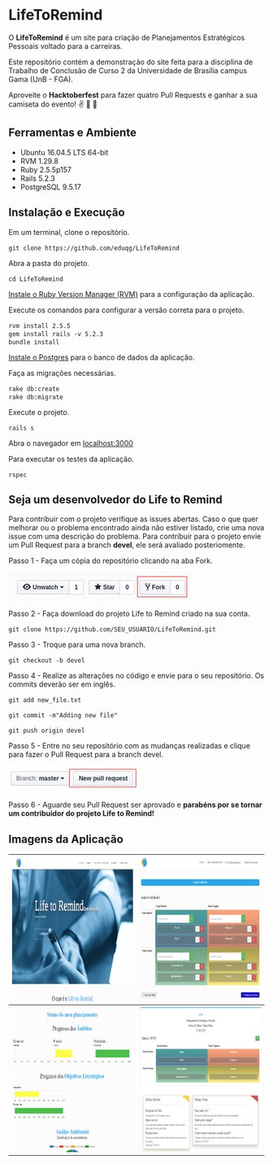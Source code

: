 # LifeToRemind

O **LifeToRemind** é um site para criação de Planejamentos Estratégicos Pessoais voltado para a carreiras.

Este repositório contém a demonstração do site feita para a disciplina de Trabalho de Conclusão de Curso 2 da Universidade de Brasília campus Gama (UnB - FGA).

Aproveite o **Hacktoberfest** para fazer quatro Pull Requests e ganhar a sua camiseta do evento! :v: :tada: :raised_hands:

## Ferramentas e Ambiente

* Ubuntu 16.04.5 LTS 64-bit
* RVM 1.29.8
* Ruby 2.5.5p157
* Rails 5.2.3
* PostgreSQL 9.5.17

## Instalação e Execução

Em um terminal, clone o repositório.

```console
git clone https://github.com/eduqg/LifeToRemind
```

Abra a pasta do projeto.
```console
cd LifeToRemind
```

[Instale o Ruby Version Manager (RVM)](https://github.com/rvm/ubuntu_rvm) para a configuração da aplicação.

Execute os comandos para configurar a versão correta para o projeto.

```console
rvm install 2.5.5
gem install rails -v 5.2.3
bundle install
```

[Instale o Postgres](https://www.digitalocean.com/community/tutorials/how-to-setup-ruby-on-rails-with-postgres) para o banco de dados da aplicação.

Faça as migrações necessárias.

```console
rake db:create
rake db:migrate
```

Execute o projeto.

```console
rails s
```

Abra o navegador em [localhost:3000](http://localhost:3000)

Para executar os testes da aplicação.
```console
rspec
```

## Seja um desenvolvedor do Life to Remind

Para contribuir com o projeto verifique as issues abertas. Caso o que quer melhorar ou o problema encontrado ainda não estiver listado, crie uma nova issue com uma descrição do problema. Para contribuir para o projeto envie um Pull Request para a branch **devel**, ele será avaliado posteriomente.

Passo 1 - Faça um cópia do repositório clicando na aba Fork.

<img src="./app/assets/images/readme/fork.png" alt="fork"/>

Passo 2 - Faça download do projeto Life to Remind criado na sua conta.
```console
git clone https://github.com/SEU_USUARIO/LifeToRemind.git
```

Passo 3 - Troque para uma nova branch.
```console
git checkout -b devel
```

Passo 4 - Realize as alterações no código e envie para o seu repositório. Os commits deverão ser em inglês.

```console
git add new_file.txt
```
```console
git commit -m"Adding new file"
```
```console
git push origin devel
```

Passo 5 - Entre no seu repositório com as mudanças realizadas e clique para fazer o Pull Request para a branch devel.

<img src="./app/assets/images/readme/pull.png" alt="pull"/>

Passo 6 - Aguarde seu Pull Request ser aprovado e **parabéns por se tornar um contribuidor do projeto Life to Remind!**

## Imagens da Aplicação

<table>
  <tr class="row">
    <th class="column"">
      <img src="./app/assets/images/home.png" alt="mainpage" style="width:420px;height:285px;"/>
    </th>
    <th class="column">
      <img src="./app/assets/images/analiseambientalltr.png" alt="swot" style="width:420px;height:285px;"/>
    </th>
  </tr>

  <tr class="row">
    <th class="column">
      <img src="./app/assets/images/statusltr.png" alt="status" style="width:420px;height:285px;"/>
    </th>
    <th class="column">
      <img src="./app/assets/images/meuplanejamentoltr.png" alt="plan" style="width:420px;height:285px;"/>
    </th>
  </tr>
</table>

